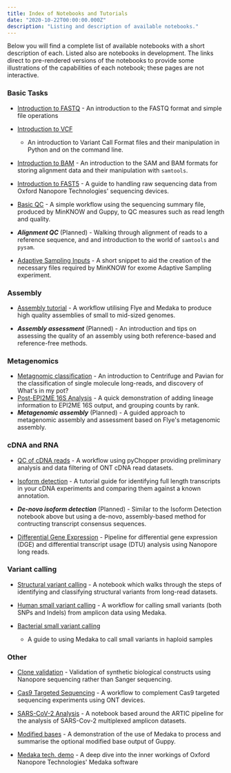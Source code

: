 ```yaml
---
title: Index of Notebooks and Tutorials
date: "2020-10-22T00:00:00.000Z"
description: "Listing and description of available notebooks."
---
```


Below you will find a complete list of available notebooks with a short
description of each. Listed also are notebooks in development. The links direct
to pre-rendered versions of the notebooks to provide some illustrations of the
capabilities of each notebook; these pages are not interactive.


### Basic Tasks

* [Introduction to FASTQ](/notebooks/Introduction_to_fastq_file.html) - An introduction
  to the FASTQ format and simple file operations

* [Introduction to VCF](/notebooks/Introduction_to_Variant_Call_Format_(vcf)_files.html)
  - An introduction to Variant Call Format files and their manipulation in
    Python and on the command line.

* [Introduction to BAM](/notebooks/Introduction_to_SAM_and_BAM_files.html) - An
  introduction to the SAM and BAM formats for storing alignment data and their
manipulation with `samtools`.

* [Introduction to FAST5](/notebooks/Introduction_to_Fast5_files.html) - A guide to
  handling raw sequencing data from Oxford Nanopore Technologies' sequencing
devices.

* [Basic QC](/notebooks/Basic_QC_Tutorial.html) - A simple workflow using the sequencing
  summary file, produced by MinKNOW and Guppy, to QC measures such as read
length and quality.

* ***Alignment QC*** (Planned) - Walking through alignment of reads to a
  reference sequence, and and introduction to the world of `samtools` and
`pysam`.

* [Adaptive Sampling Inputs](/notebooks/Curating_Adaptive_Sampling_input_files_for_MinKNOW.html) - A
  short snippet to aid the creation of the necessary files required by MinKNOW
for exome Adaptive Sampling experiment.

### Assembly

* [Assembly tutorial](/notebooks/Assembly_Tutorial.html) - A workflow utilising Flye and
  Medaka to produce high quality assemblies of small to mid-sized genomes.

* ***Assembly assessment*** (Planned) - An introduction and tips on assessing
  the quality of an assembly using both reference-based and reference-free
methods.



### Metagenomics
* [Metagnomic classification](/notebooks/Metagenomic_classification_tutorial.html) - An
  introduction to Centrifuge and Pavian for the classification of single
molecule long-reads, and discovery of What's in my pot?
* [Post-EPI2ME 16S Analysis](/notebooks/Analysis_of_EPI2ME_16S_CSV_Output.html) - A
  quick demonstration of adding lineage information to EPI2ME 16S output, and
grouping counts by rank.
* ***Metagenomic assembly*** (Planned) - A guided approach to metagenomic
  assembly and assessment based on Flye's metagenomic assembly.




### cDNA and RNA

* [QC of cDNA reads](/notebooks/Introduction_to_Pychopper.html) - A workflow using
  pyChopper providing preliminary analysis and data filtering of ONT cDNA read
datasets.

* [Isoform detection](/notebooks/Isoform_Tutorial.html) - A tutorial guide for
  identifying full length transcripts in your cDNA experiments and comparing
them against a known annotation.

* ***De-novo isoform detection*** (Planned) - Similar to the Isoform Detection
  notebook above but using a de-novo, assembly-based method for contructing
transcript consensus sequences.

* [Differential Gene Expression](/notebooks/Differential_gene_expression.html) -
  Pipeline for differential gene expression (DGE) and differential transcript
usage (DTU) analysis using Nanopore long reads.




### Variant calling

* [Structural variant calling](/notebooks/Structural_Variation_Tutorial.html) - A
  notebook which walks through the steps of identifying and classifying
structural variants from long-read datasets.

* [Human small variant calling](/notebooks/Human_Variant_Calling_with_Medaka.html) - A
  workflow for calling small variants (both SNPs and Indels) from amplicon data
using Medaka.

* [Bacterial small variant calling](/notebooks/Viral_and_Bacterial_Variant_Calling.html)
  - A guide to using Medaka to call small variants in haploid samples




### Other

* [Clone validation](/notebooks/Clone_validation_tutorial.html) - Validation of
  synthetic biological constructs using Nanopore sequencing rather than Sanger
sequencing.

* [Cas9 Targeted Sequencing](/notebooks/Cas9_Targeted_Sequencing_Tutorial.html) - A
  workflow to complement Cas9 targeted sequencing experiments using ONT
devices.

* [SARS-CoV-2 Analysis](/notebooks/SARS_CoV_2_Analysis_Workflow.html) - A notebook based
  around the ARTIC pipeline for the analysis of SARS-Cov-2 multiplexed amplicon
datasets.

* [Modified bases](/notebooks/Modified_Base_Tutorial.html) - A demonstration of the use
  of Medaka to process and summarise the optional modified base output of
Guppy.

* [Medaka tech. demo](/notebooks/Introduction_to_how_ONT's_medaka_works.html) - A deep
  dive into the inner workings of Oxford Nanopore Technologies' Medaka software
